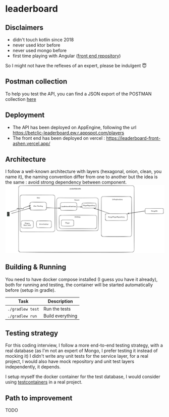 # leaderboard

## Disclaimers
- didn't touch kotlin since 2018 
- never used ktor before
- never used mongo before
- first time playing with Angular ([front end repository](https://github.com/alexduhem/leaderboard-front))

So I might not have the reflexes of an expert, please be indulgent 😇

## Postman collection
To help you test the API, you can find a JSON export of the POSTMAN collection [here](./Learderboard.postman_collection.json
)

## Deployment
- The API has been deployed on AppEngine, following the url https://betclic-leaderboard.ew.r.appspot.com/players
- The front end has been deployed on vercel : https://leaderboard-front-ashen.vercel.app/

## Architecture
I follow a well-known architecture with layers (hexagonal, onion, clean, you name it), 
the naming convention differ from one to another but the idea is the same : avoid strong dependency between component.
![architecture](leaderboard-architecture.png "Leaderboard Architecture")

## Building & Running
You need to have docker compose installed (I guess you have it already), both for running and testing, the container
will be started automatically before (setup in gradle).


| Task             | Description                                                          |
|------------------|----------------------------------------------------------------------|
| `./gradlew test` | Run the tests                                                        |
| `./gradlew run`  | Build everything                                                     |

## Testing strategy
For this coding interview, I follow a more end-to-end testing strategy, with a real database (as I'm not an expert of Mongo, I prefer testing it instead of mocking it)
I didn't write any unit tests for the service layer, for a real project, I would also have mock repository and unit test layers independently, it depends.

I setup myself the docker container for the test database, I would consider using [testcontainers](https://testcontainers.com/) in a real project.

## Path to improvement
TODO
